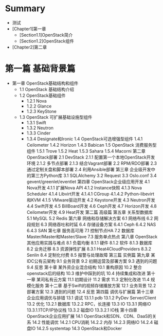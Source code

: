 # Summary

* 测试
* [Chapter1]第一章
  * [Section1.1]OpenStack简介
  * [Section1.2]OpenStack组件
* [Chapter2]第二章




# 第一篇 基础背景篇
* 第一章	OpenStack基础结构和组件
  * 1.1	OpenStack 基础结构介绍
  * 1.2	OpenStack基础组件
    * 1.2.1	Nova
    * 1.2.2	Glance
    * 1.2.3	KeyStone
  * 1.3	OpenStack 可扩展基础设施型组件
    * 1.3.1	Swift
    * 1.3.2	Neutron
    * 1.3.3	Cinder
    * 1.3.4	Designate和Ironic
1.4	OpenStack可选增强型组件
1.4.1	Ceilometer
1.4.2	Horizon
1.4.3	Babican
1.5	OpenStack 消费服务型组件
1.5.1	Trove
1.5.2	Heat
1.5.3	Sahara
1.5.4	Macorni
第二章	OpenStack部署
2.1	DevStack
2.1.1	配置第一个本地OpenStack开发环境
2.1.2	多节点部署
2.1.3	结合Vagrant部署
2.2	RPM/RDO部署
2.3	通过定制关盘和脚本部署
2.4	利用Ansible部署
第三章	企业级开发中的第三方Python库
3.1	SQLAlchemy
3.2	Request
3.3	Oslo.conf
3.4	gevent/greenlet/eventlet
第四章	OpenStack企业级应用开发
4.1	Nova开发
4.1.1	扩展Nova API
4.1.2	Instance快照
4.1.3	Nova Scheduler
4.1.4	Libvirt开发
4.1.4.1	CGroup
4.1.4.2	Python-libevirt和KVM
4.1.5	VMware驱动开发
4.2	Keystone开发
4.3	Neutron开发
4.4	Swift开发
4.5	BillBoard开发
4.6	Ceph开发
4.7	Horizon开发
4.8	Ceilometer开发
4.9	Heat开发
第二篇 高级篇
第五章	关系型数据库
5.1	MySQL
5.2	Redis
第六章	网络和存储解决方案
6.1	网络布线
6.2	网段规划
6.3	网络吞吐和时延
6.4	存储设备方案
6.4.1	Ceph
6.4.2	NAS
6.4.3	SAN 
第七章	服务高可用
7.1	控制节点HA
7.2	数据库Master/Master和Master/Slave
7.3	服务单点热点
第八章 	OpenStack其他应用实践与难点
8.1	负载均衡
8.1.1	硬件
8.1.2	软件
8.1.3	数据库
8.2	业务迁移
8.3	资源弹性扩展
8.3.1	Heat4CloudProviders
8.3.2	Senlin
8.4	定制化付费
8.5	报警与处理故障
第三篇 实例篇
第九章	某IDC公有云架构
9.1    业务背景
9.2    初期运营及部署方案
9.3    遇到的问题
9.4    反思
第十章	某外资企业混合结构
10.1    重构原因
10.2    整合openstack后的结构
10.3    维护中踩到的坑
10.4    持续集成和改进
第十一章	某司私有云方案
11.1    初期设计
11.2    需求
11.3    定制化改进
11.4    规模化服务
第十二章	基于Swift的视频存储播放方案
12.1    业务背景
12.2    部署方案
12.3    遇到的问题
12.4    反思
第四篇 调优与扩展篇
第十三章	企业应用调优与排错
13.1	调试
13.1.1	pdb
13.1.2	PyDev Server/Client
13.2	优化
13.2.1	数据库
13.2.2	RPC，长连接
13.3	IO
13.3.1	网络IO
13.3.1.1TCP/IP协议栈
13.3.2	磁盘IO
13.3.2.1	IO栈
第十四章	OpenStack企业应用扩展
14.1	OpenStack和SDN、CDN、DaaS的关系
14.2	性能调优
14.2.1	CPU消耗
14.2.2	内存
14.2.3	网络IO
14.2.4	磁盘IO
14.2.5	systemtap
14.3	OpenStack和Docker


